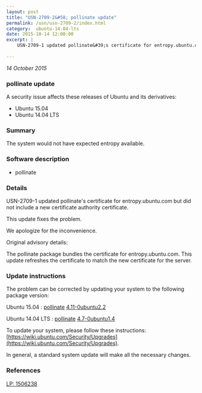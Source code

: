 ```yaml
---
layout: post
title: "USN-2709-2&#58; pollinate update"
permalink: /usn/usn-2709-2/index.html
category:  ubuntu-14.04-lts
date: 2015-10-14 12:00:00
excerpt: |
    USN-2709-1 updated pollinate&#39;s certificate for entropy.ubuntu.com but did not include a new certificate authority certificate.
    
--- 
```

 
 

*14 October 2015*

### pollinate update

A security issue affects these releases of Ubuntu and its derivatives:

* Ubuntu 15.04
* Ubuntu 14.04 LTS

### Summary

The system would not have expected entropy available. 

### Software description

* pollinate 

### Details

USN-2709-1 updated pollinate&#39;s certificate for entropy.ubuntu.com but did not include a new certificate authority certificate.

This update fixes the problem.

We apologize for the inconvenience.

Original advisory details:

 The pollinate package bundles the certificate for entropy.ubuntu.com. This update refreshes the certificate to match the new certificate for the server. 

### Update instructions

The problem can be corrected by updating your system to the following package version:

Ubuntu 15.04
 : [pollinate](https://launchpad.net/ubuntu/+source/pollinate) <span> [4.11-0ubuntu2.2](https://launchpad.net/ubuntu/+source/pollinate/4.11-0ubuntu2.2) </span> 

Ubuntu 14.04 LTS
 : [pollinate](https://launchpad.net/ubuntu/+source/pollinate) <span> [4.7-0ubuntu1.4](https://launchpad.net/ubuntu/+source/pollinate/4.7-0ubuntu1.4) </span> 

To update your system, please follow these instructions: [https://wiki.ubuntu.com/Security/Upgrades](https://wiki.ubuntu.com/Security/Upgrades).

In general, a standard system update will make all the necessary changes. 

### References

 
 [LP: 1506238](https://launchpad.net/bugs/1506238)
 

